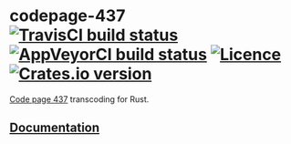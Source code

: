 # codepage-437 [![TravisCI build status](https://travis-ci.org/nabijaczleweli/codepage-437.svg?branch=master)](https://travis-ci.org/nabijaczleweli/codepage-437) [![AppVeyorCI build status](https://ci.appveyor.com/api/projects/status/ptk4p27nlvnf07mw/branch/master?svg=true)](https://ci.appveyor.com/project/nabijaczleweli/codepage-437/branch/master) [![Licence](https://img.shields.io/badge/license-MIT-blue.svg?style=flat)](LICENSE) [![Crates.io version](https://meritbadge.herokuapp.com/codepage-437)](https://crates.io/crates/codepage-437)
[Code page 437](https://en.wikipedia.org/wiki/Code_page_437) transcoding for Rust.

## [Documentation](https://cdn.rawgit.com/nabijaczleweli/codepage-437/doc/codepage_437/index.html)
